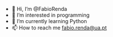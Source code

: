 - 👋 Hi, I’m @FabioRenda
- 👀 I’m interested in programming
- 🌱 I’m currently learning Python
- 📫 How to reach me fabio.renda@ua.pt

<!---
FabioRenda/FabioRenda is a ✨ special ✨ repository because its `README.md` (this file) appears on your GitHub profile.
You can click the Preview link to take a look at your changes.
--->

